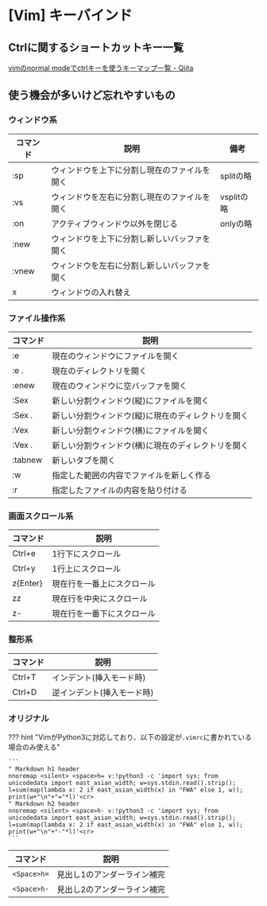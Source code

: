 # [Vim] キーバインド


Ctrlに関するショートカットキー一覧
----------------------------------

[vimのnormal modeでctrlキーを使うキーマップ一覧 \- Qiita](https://qiita.com/34ro/items/e20fa0831d78566981d3)


使う機会が多いけど忘れやすいもの
--------------------------------

### ウィンドウ系

| コマンド |                     説明                     |    備考    |
| -------- | -------------------------------------------- | ---------- |
| :sp      | ウィンドウを上下に分割し現在のファイルを開く | splitの略  |
| :vs      | ウィンドウを左右に分割し現在のファイルを開く | vsplitの略 |
| :on      | アクティブウィンドウ以外を閉じる             | onlyの略   |
| :new     | ウィンドウを上下に分割し新しいバッファを開く |            |
| :vnew    | ウィンドウを左右に分割し新しいバッファを開く |            |
| <C-w>x   | ウィンドウの入れ替え                         |            |


### ファイル操作系

| コマンド |                        説明                        |
| -------- | -------------------------------------------------- |
| :e       | 現在のウィンドウにファイルを開く                   |
| :e .     | 現在のディレクトリを開く                           |
| :enew    | 現在のウィンドウに空バッファを開く                 |
| :Sex     | 新しい分割ウィンドウ(縦)にファイルを開く           |
| :Sex .   | 新しい分割ウィンドウ(縦)に現在のディレクトリを開く |
| :Vex     | 新しい分割ウィンドウ(横)にファイルを開く           |
| :Vex .   | 新しい分割ウィンドウ(横)に現在のディレクトリを開く |
| :tabnew  | 新しいタブを開く                                   |
| :w       | 指定した範囲の内容でファイルを新しく作る           |
| :r       | 指定したファイルの内容を貼り付ける                 |


### 画面スクロール系

| コマンド |            説明            |
| -------- | -------------------------- |
| Ctrl+e   | 1行下にスクロール          |
| Ctrl+y   | 1行上にスクロール          |
| z{Enter} | 現在行を一番上にスクロール |
| zz       | 現在行を中央にスクロール   |
| z-       | 現在行を一番下にスクロール |


### 整形系

| コマンド |            説明            |
| -------- | -------------------------- |
| Ctrl+T   | インデント(挿入モード時)   |
| Ctrl+D   | 逆インデント(挿入モード時) |


### オリジナル

??? hint "VimがPython3に対応しており、以下の設定が`.vimrc`に書かれている場合のみ使える"

    ```
    " Markdown h1 header
    nnoremap <silent> <space>h= v:!python3 -c 'import sys; from unicodedata import east_asian_width; w=sys.stdin.read().strip(); l=sum(map(lambda x: 2 if east_asian_width(x) in "FWA" else 1, w)); print(w+"\n"+"="*l)'<cr>
    " Markdown h2 header
    nnoremap <silent> <space>h- v:!python3 -c 'import sys; from unicodedata import east_asian_width; w=sys.stdin.read().strip(); l=sum(map(lambda x: 2 if east_asian_width(x) in "FWA" else 1, w)); print(w+"\n"+"-"*l)'<cr>
    ```

|  コマンド   |            説明             |
| ----------- | --------------------------- |
| `<Space>h=` | 見出し1のアンダーライン補完 |
| `<Space>h-` | 見出し2のアンダーライン補完 |
